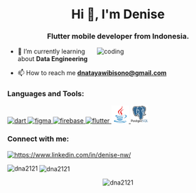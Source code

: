 <h1 align="center">Hi 👋, I'm Denise</h1>
<h3 align="center">Flutter mobile developer from Indonesia.</h3>
<p><img align="right" src="https://i.pinimg.com/originals/f0/f0/d9/f0f0d932d6e39c7af5aa305cbd8da735.gif" alt="coding" width="300" /></p>

- 🌱 I’m currently learning about **Data Engineering**

- 📫 How to reach me **dnatayawibisono@gmail.com**


<h3 align="left">Languages and Tools:</h3>
<p align="left"> <a href="https://dart.dev" target="_blank" rel="noreferrer"> <img src="https://www.vectorlogo.zone/logos/dartlang/dartlang-icon.svg" alt="dart" width="40" height="40"/> </a> <a href="https://www.figma.com/" target="_blank" rel="noreferrer"> <img src="https://www.vectorlogo.zone/logos/figma/figma-icon.svg" alt="figma" width="40" height="40"/> </a> <a href="https://firebase.google.com/" target="_blank" rel="noreferrer"> <img src="https://www.vectorlogo.zone/logos/firebase/firebase-icon.svg" alt="firebase" width="40" height="40"/> </a> <a href="https://flutter.dev" target="_blank" rel="noreferrer"> <img src="https://www.vectorlogo.zone/logos/flutterio/flutterio-icon.svg" alt="flutter" width="40" height="40"/> </a> <a href="https://www.java.com" target="_blank" rel="noreferrer"> <img src="https://raw.githubusercontent.com/devicons/devicon/master/icons/java/java-original.svg" alt="java" width="40" height="40"/> </a> <a href="https://www.postgresql.org" target="_blank" rel="noreferrer"> <img src="https://raw.githubusercontent.com/devicons/devicon/master/icons/postgresql/postgresql-original-wordmark.svg" alt="postgresql" width="40" height="40"/> </a> </p>

<h3 align="left">Connect with me:</h3>
<p align="left">
<a href="https://linkedin.com/in/https://www.linkedin.com/in/denise-nw/" target="blank"><img align="center" src="https://raw.githubusercontent.com/rahuldkjain/github-profile-readme-generator/master/src/images/icons/Social/linked-in-alt.svg" alt="https://www.linkedin.com/in/denise-nw/" height="30" width="40" /></a>
</p>


<p><img align="left" src="https://github-readme-stats.vercel.app/api/top-langs?username=dna2121&show_icons=true&locale=en&layout=compact" alt="dna2121" /></p>
<p>&nbsp;<img align="center" src="https://github-readme-stats.vercel.app/api?username=dna2121&show_icons=true&locale=en" alt="dna2121" /></p>


<p align="center"> <img src="https://komarev.com/ghpvc/?username=dna2121&label=Profile%20views&color=0e75b6&style=flat" alt="dna2121" /> </p>

